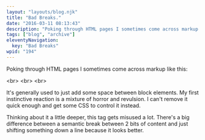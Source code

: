 ```yaml
---
layout: "layouts/blog.njk"
title: "Bad Breaks."
date: "2016-03-11 08:13:43"
description: "Poking through HTML pages I sometimes come across markup like this: br br br"
tags: ["blog", "archive"]
eleventyNavigation:
  key: "Bad Breaks"
wpid: "194"
---
```


Poking through HTML pages I sometimes come across markup like this:

&lt;br&gt;
&lt;br&gt;
&lt;br&gt;

It's generally used to just add some space between block elements. My first instinctive reaction is a mixture of horror and revulsion. I can't remove it quick enough and get some CSS to control it instead.

Thinking about it a little deeper, this tag gets misused a lot. There's a big difference between a semantic break between 2 bits of content and just shifting something down a line because it looks better.
